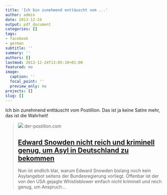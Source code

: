 ```yaml
---
title: 'Ich bin zunehmend enttäuscht vom ...'
author: admin
date: 2013-12-24
output: pdf_document
categories: []
tags:
- facebook
- german
subtitle: ''
summary: ''
authors: []
lastmod: 2013-12-24T13:05:10+01:00
featured: no
image:
  caption: ''
  focal_point: ''
  preview_only: no
projects: []
slug: []
---
```

Ich bin zunehmend enttäuscht vom Postillion. Das ist ja keine Satire mehr, das ist die Wahrheit!
> [![](https://4.bp.blogspot.com/-cLnqkL-iD0U/UrWmW4S6J5I/AAAAAAAAXv0/Pzyjh-jiHiU/w1200-h630-p-k-no-nu/Chodo.jpg)](http://www.der-postillon.com/2013/12/edward-snowden-nicht-reich-und.html)
> der-postillon.com
> ## [Edward Snowden nicht reich und kriminell genug, um Asyl in Deutschland zu bekommen](http://www.der-postillon.com/2013/12/edward-snowden-nicht-reich-und.html)
>
>Nun ist endlich klar, warum Edward Snowden bislang noch kein Asylangebot seitens der Bundesregierung vorliegt. Offenbar ist der von den USA gejagte Whistleblower einfach nicht kriminell und reich genug, um Anspruch...

